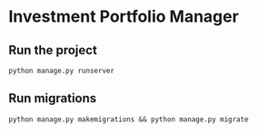 # Investment Portfolio Manager

## Run the project

```
python manage.py runserver
```

## Run migrations

```
python manage.py makemigrations && python manage.py migrate
```